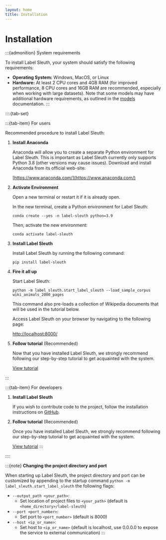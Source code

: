 ```yaml
---
layout: home
title: Installation 
---
```


# Installation

:::{admonition} System requirements

To install Label Sleuth, your system should satisfy the following requirements:
- **Operating System:** Windows, MacOS, or Linux
- **Hardware:** At least 2 CPU cores and 4GB RAM (for improved performance, 8 CPU cores and 16GB RAM are recommended, especially when working with large datasets). Note that some models may have additional hardware requirements, as outlined in the [models](https://www.label-sleuth.org/docs/dev/model_training.html#models) documentation.
:::

::::{tab-set}

:::{tab-item} For users

Recommended procedure to install Label Sleuth:

1. **Install Anaconda**

   Anaconda will allow you to create a separate Python environment for Label Sleuth. This is important as Label Sleuth currently only supports Python 3.8 (other versions may cause issues). Download and install Anaconda from its official web-site:

   [https://www.anaconda.com/](https://www.anaconda.com/)  

2. **Activate Environment**

   Open a new terminal or restart it if it is already open.

   In the new terminal, create a Python environment for Label Sleuth: 

   ```text
   conda create --yes -n label-sleuth python=3.9
   ```

   Then, activate the new environment:

   ```text
   conda activate label-sleuth
   ```
3. **Install Label Sleuth**

   Install Label Sleuth by running the following command:

   ```text
   pip install label-sleuth
   ```

4. **Fire it all up**

   Start Label Sleuth:

   ```text
   python -m label_sleuth.start_label_sleuth --load_sample_corpus wiki_animals_2000_pages
   ```
   
   This command also pre-loads a collection of Wikipedia documents that will be used in the tutorial below.
   
   Access Label Sleuth on your browser by navigating to the following page:

   [http://localhost:8000/](http://localhost:8000/)

5. **Follow tutorial** (Recommended)

   Now that you have installed Label Sleuth, we strongly recommend following our step-by-step tutorial to get acquainted with the system.

   [View tutorial](tutorial.md)

:::

:::{tab-item} For developers
1. **Install Label Sleuth**

   If you wish to contribute code to the project, follow the installation instructions on [GitHub](https://github.com/label-sleuth/label-sleuth/#setting-up-a-development-environment).

2. **Follow tutorial** (Recommended)

   Once you have installed Label Sleuth, we strongly recommend following our step-by-step tutorial to get acquainted with the system.

   [View tutorial](tutorial.md)
:::

::::

:::{note}
**Changing the project directory and port**

When starting up Label Sleuth, the project directory and port can be customized by appending to the startup command `python -m label_sleuth.start_label_sleuth` the following flags:
- ```--output_path <your_path>```:
   - Set location of project files to ```<your_path>``` (default is ```<home_directory>/label-sleuth```)
- ```--port <port_number>```:
   - Set port to ```<port_number>``` (default is 8000)
- ```--host <ip_or_name>```:
   - Set host to ```<ip_or_name>``` (default is localhost, use 0.0.0.0 to expose the service to external communication)
:::
